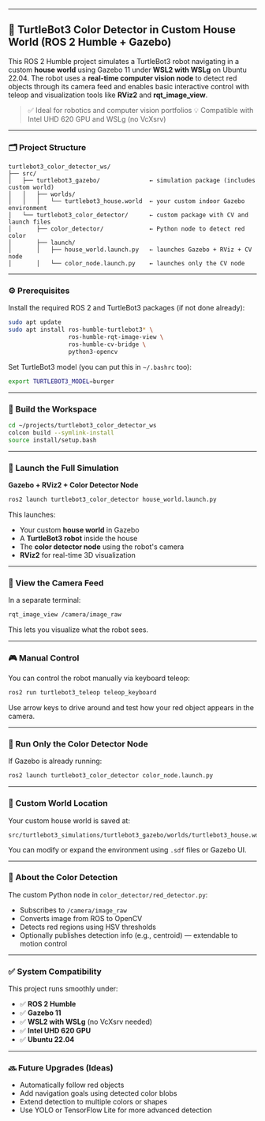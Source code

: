 
---

## 🧠 TurtleBot3 Color Detector in Custom House World (ROS 2 Humble + Gazebo)

This ROS 2 Humble project simulates a TurtleBot3 robot navigating in a custom **house world** using Gazebo 11 under **WSL2 with WSLg** on Ubuntu 22.04. The robot uses a **real-time computer vision node** to detect red objects through its camera feed and enables basic interactive control with teleop and visualization tools like **RViz2** and **rqt\_image\_view**.

> ✅ Ideal for robotics and computer vision portfolios
> 💡 Compatible with Intel UHD 620 GPU and WSLg (no VcXsrv)

---

### 🗂️ Project Structure

```
turtlebot3_color_detector_ws/
├── src/
│   ├── turtlebot3_gazebo/              ← simulation package (includes custom world)
│   │   ├── worlds/
│   │   │   └── turtlebot3_house.world  ← your custom indoor Gazebo environment
│   └── turtlebot3_color_detector/      ← custom package with CV and launch files
│       ├── color_detector/             ← Python node to detect red color
│       ├── launch/
│       │   ├── house_world.launch.py   ← launches Gazebo + RViz + CV node
│       │   └── color_node.launch.py    ← launches only the CV node
```

---

### ⚙️ Prerequisites

Install the required ROS 2 and TurtleBot3 packages (if not done already):

```bash
sudo apt update
sudo apt install ros-humble-turtlebot3* \
                 ros-humble-rqt-image-view \
                 ros-humble-cv-bridge \
                 python3-opencv
```

Set TurtleBot3 model (you can put this in `~/.bashrc` too):

```bash
export TURTLEBOT3_MODEL=burger
```

---

### 🔧 Build the Workspace

```bash
cd ~/projects/turtlebot3_color_detector_ws
colcon build --symlink-install
source install/setup.bash
```

---

### 🚀 Launch the Full Simulation

**Gazebo + RViz2 + Color Detector Node**

```bash
ros2 launch turtlebot3_color_detector house_world.launch.py
```

This launches:

* Your custom **house world** in Gazebo
* A **TurtleBot3 robot** inside the house
* The **color detector node** using the robot's camera
* **RViz2** for real-time 3D visualization

---

### 👀 View the Camera Feed

In a separate terminal:

```bash
rqt_image_view /camera/image_raw
```

This lets you visualize what the robot sees.

---

### 🎮 Manual Control

You can control the robot manually via keyboard teleop:

```bash
ros2 run turtlebot3_teleop teleop_keyboard
```

Use arrow keys to drive around and test how your red object appears in the camera.

---

### 🤖 Run Only the Color Detector Node

If Gazebo is already running:

```bash
ros2 launch turtlebot3_color_detector color_node.launch.py
```

---

### 📁 Custom World Location

Your custom house world is saved at:

```
src/turtlebot3_simulations/turtlebot3_gazebo/worlds/turtlebot3_house.world
```

You can modify or expand the environment using `.sdf` files or Gazebo UI.

---

### 📸 About the Color Detection

The custom Python node in `color_detector/red_detector.py`:

* Subscribes to `/camera/image_raw`
* Converts image from ROS to OpenCV
* Detects red regions using HSV thresholds
* Optionally publishes detection info (e.g., centroid) — extendable to motion control

---

### ✅ System Compatibility

This project runs smoothly under:

* ✅ **ROS 2 Humble**
* ✅ **Gazebo 11**
* ✅ **WSL2 with WSLg** (no VcXsrv needed)
* ✅ **Intel UHD 620 GPU**
* ✅ **Ubuntu 22.04**

---

### 🔜 Future Upgrades (Ideas)

* Automatically follow red objects
* Add navigation goals using detected color blobs
* Extend detection to multiple colors or shapes
* Use YOLO or TensorFlow Lite for more advanced detection


